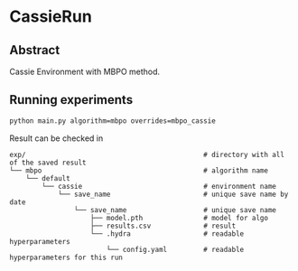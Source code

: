 # CassieRun

## Abstract
Cassie Environment with MBPO method. 

## Running experiments
```bash
python main.py algorithm=mbpo overrides=mbpo_cassie
```

Result can be checked in 
```
exp/                                            # directory with all of the saved result
└── mbpo                                        # algorithm name
    └── default                         
        └── cassie                              # environment name
            └── save_name                       # unique save name by date
                └── save_name                   # unique save name 
                    ├── model.pth               # model for algo
                    ├── results.csv             # result
                    └── .hydra                  # readable hyperparameters
                        └── config.yaml         # readable hyperparameters for this run
```
